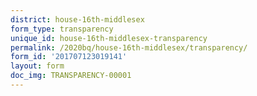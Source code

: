 ```yaml
---
district: house-16th-middlesex
form_type: transparency
unique_id: house-16th-middlesex-transparency
permalink: /2020bq/house-16th-middlesex/transparency/
form_id: '201707123019141'
layout: form
doc_img: TRANSPARENCY-00001
---
```

